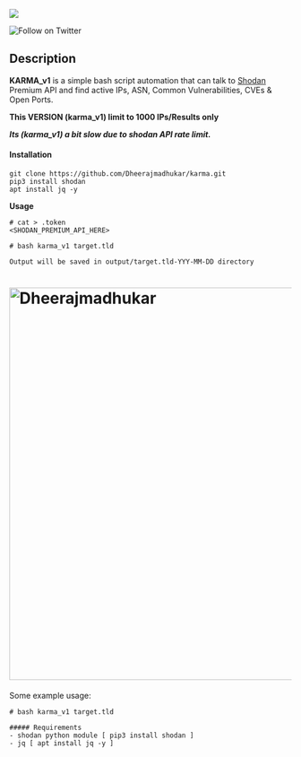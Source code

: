 <a href="https://www.buymeacoffee.com/medheeraj"><img src="https://img.buymeacoffee.com/button-api/?text=Buy me a beer&emoji=🍺&slug=medheeraj&button_colour=FFDD00&font_colour=000000&font_family=Cookie&outline_colour=000000&coffee_colour=ffffff"></a>

![Follow on Twitter](https://img.shields.io/twitter/follow/Dheerajmadhukar?style=social)
## Description
**KARMA_v1**
is a simple bash script automation that can talk to [Shodan](https://shodan.io) Premium API and find active IPs, ASN, Common Vulnerabilities, CVEs &amp; Open Ports. 

**This VERSION (karma_v1) limit to 1000 IPs/Results only**

***Its (karma_v1) a bit slow due to shodan API rate limit.***

#### Installation

```shell
git clone https://github.com/Dheerajmadhukar/karma.git
pip3 install shodan
apt install jq -y
````

**Usage**
```
# cat > .token
<SHODAN_PREMIUM_API_HERE>

# bash karma_v1 target.tld

Output will be saved in output/target.tld-YYY-MM-DD directory
```
<h1 align="left">
  <img src="karma_v1.png" alt="Dheerajmadhukar" width="700px"></a>
  <br>
</h1>

Some example usage:

```shell
# bash karma_v1 target.tld

##### Requirements
- shodan python module [ pip3 install shodan ]
- jq [ apt install jq -y ]
